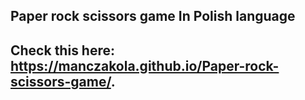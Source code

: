 ## Paper rock scissors game In Polish language

## Check this here:  https://manczakola.github.io/Paper-rock-scissors-game/.
